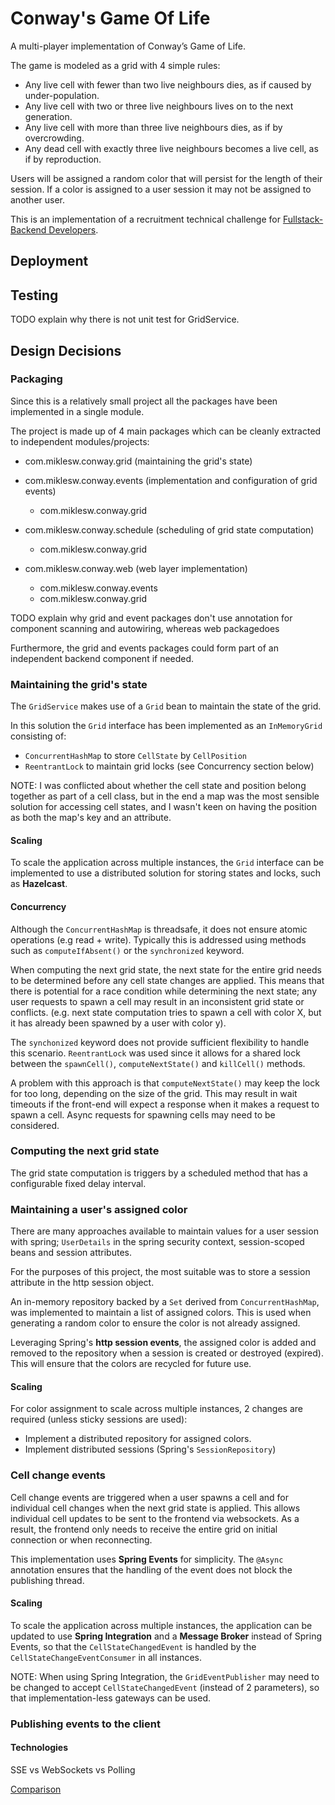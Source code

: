 # Conway's Game Of Life

A multi-player implementation of Conway’s Game of Life. 

The game is modeled as a grid with 4 simple rules:

- Any live cell with fewer than two live neighbours dies, as if caused by under-population.
- Any live cell with two or three live neighbours lives on to the next generation.
- Any live cell with more than three live neighbours dies, as if by overcrowding.
- Any dead cell with exactly three live neighbours becomes a live cell, as if by reproduction.

Users will be assigned a random color that will persist for the length of their session. If a color is assigned to a user session it may not be assigned to another user.

This is an implementation of a recruitment technical challenge for [Fullstack-Backend Developers](https://hackmd.io/s/SyXikdg_g#Full-Stack--Backend-Developer--Eng-Manager).


## Deployment

## Testing

TODO explain why there is not unit test for GridService. 

## Design Decisions

### Packaging

Since this is a relatively small project all the packages have been implemented in a single module. 

The project is made up of 4 main packages which can be cleanly extracted to independent modules/projects:

- com.miklesw.conway.grid (maintaining the grid's state)

- com.miklesw.conway.events (implementation and configuration of grid events)
    - com.miklesw.conway.grid
    
- com.miklesw.conway.schedule (scheduling of grid state computation)
    - com.miklesw.conway.grid
        
- com.miklesw.conway.web (web layer implementation)
    - com.miklesw.conway.events
    - com.miklesw.conway.grid

TODO explain why grid and event packages don't use annotation for component scanning and autowiring, whereas web packagedoes

Furthermore, the grid and events packages could form part of an independent backend component if needed.

### Maintaining the grid's state
The `GridService` makes use of a `Grid` bean to maintain the state of the grid. 

In this solution the `Grid` interface has been implemented as an `InMemoryGrid` consisting of:
 - `ConcurrentHashMap` to store `CellState` by `CellPosition` 
 - `ReentrantLock` to maintain grid locks (see Concurrency section below)

NOTE: I was conflicted about whether the cell state and position belong together as part of a cell class, but in the end a map was the most sensible solution for accessing cell states, and I wasn't keen on having the position as both the map's key and an attribute.

#### Scaling
To scale the application across multiple instances, the `Grid` interface can be implemented to use a distributed solution for storing states and locks, such as **Hazelcast**.

#### Concurrency

Although the `ConcurrentHashMap` is threadsafe, it does not ensure atomic operations (e.g read + write). Typically this is addressed using methods such as `computeIfAbsent()` or the `synchronized` keyword.

When computing the next grid state, the next state for the entire grid needs to be determined before any cell state changes are applied. This means that there is potential for a race condition while determining the next state; any user requests to spawn a cell may result in an inconsistent grid state or conflicts. (e.g. next state computation tries to spawn a cell with color X, but it has already been spawned by a user with color y).

The `synchonized` keyword does not provide sufficient flexibility to handle this scenario. `ReentrantLock` was used since it allows for a shared lock between the `spawnCell()`, `computeNextState()` and `killCell()` methods.

A problem with this approach is that `computeNextState()` may keep the lock for too long, depending on the size of the grid. This may result in wait timeouts if the front-end will expect a response when it makes a request to spawn a cell. Async requests for spawning cells may need to be considered.

### Computing the next grid state

The grid state computation is triggers by a scheduled method that has a configurable fixed delay interval.

### Maintaining a user's assigned color 

There are many approaches available to maintain values for a user session with spring; `UserDetails` in the spring security context, session-scoped beans and session attributes.

For the purposes of this project, the most suitable was to store a session attribute in the http session object. 

An in-memory repository backed by a `Set` derived from `ConcurrentHashMap`, was implemented to maintain a list of assigned colors. This is used when generating a random color to ensure the color is not already assigned.

Leveraging Spring's **http session events**, the assigned color is added and removed to the repository when a session is created or destroyed (expired). This will ensure that the colors are recycled for future use.

#### Scaling

For color assignment to scale across multiple instances, 2 changes are required (unless sticky sessions are used):

- Implement a distributed repository for assigned colors.
- Implement distributed sessions (Spring's `SessionRepository`)

### Cell change events

Cell change events are triggered when a user spawns a cell and for individual cell changes when the next grid state is applied. This allows individual cell updates to be sent to the frontend via websockets. As a result, the frontend only needs to receive the entire grid on initial connection or when reconnecting.

This implementation uses **Spring Events** for simplicity. The `@Async` annotation ensures that the handling of the event does not block the publishing thread.

#### Scaling
To scale the application across multiple instances, the application can be updated to use **Spring Integration** and a **Message Broker** instead of Spring Events, so that the `CellStateChangedEvent` is handled by the `CellStateChangeEventConsumer` in all instances.

NOTE: When using Spring Integration, the `GridEventPublisher` may need to be changed to accept `CellStateChangedEvent` (instead of 2 parameters), so that implementation-less gateways can be used.

### Publishing events to the client

#### Technologies

SSE vs WebSockets vs Polling

[Comparison](https://image.slidesharecdn.com/2015-06-22parisjswebsocketvsssev2-150624185438-lva1-app6891/95/websocket-vs-sse-parisjs-240615-11-638.jpg?cb=1435172291)